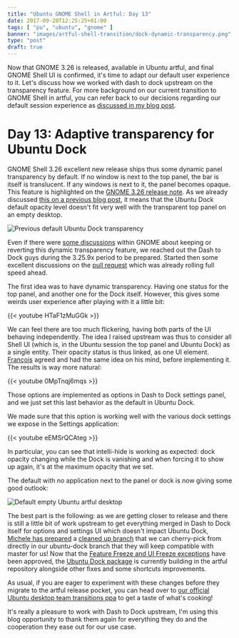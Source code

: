 ```yaml
---
title: "Ubuntu GNOME Shell in Artful: Day 13"
date: 2017-09-20T12:25:25+01:00
tags: [ "pu", "ubuntu", "gnome" ]
banner: "images/artful-shell-transition/dock-dynamic-transparency.png"
type: "post"
draft: true
---
```


Now that GNOME 3.26 is released, available in Ubuntu artful, and final GNOME Shell UI is confirmed, it's time to adapt our default user experience to it. Let's discuss how we worked with dash to dock upstream on the transparency feature. For more background on our current transition to GNOME Shell in artful, you can refer back to our decisions regarding our default session experience as [discussed in my blog post](/2017/08/03/ubuntu--guadec-2017-and-plans-for-gnome-shell-migration/).

# Day 13: Adaptive transparency for Ubuntu Dock

GNOME Shell 3.26 excellent new release ships thus some dynamic panel transparency by default. If no window is next to the top panel, the bar is itself is translucent. If any windows is next to it, the panel becomes opaque. This feature is highlighted on the [GNOME 3.26 release note](https://help.gnome.org/misc/release-notes/3.26/). As we already discussed [this on a previous blog post](https://didrocks.fr/2017/09/04/ubuntu-gnome-shell-in-artful-day-9/), it means that the Ubuntu Dock default opacity level doesn't fit very well with the transparent top panel on an empty desktop.

![Previous default Ubuntu Dock transparency](/images/artful-shell-transition/new-theme-main-view.png)

Even if there were [some discussions](https://bugzilla.gnome.org/show_bug.cgi?id=787446) within GNOME about keeping or reverting this dynamic transparency feature, we reached out the Dash to Dock guys during the 3.25.9x period to be prepared. Started then some excellent discussions on the [pull request](https://github.com/micheleg/dash-to-dock/pull/513) which was already rolling full speed ahead.

The first idea was to have dynamic transparency. Having one status for the top panel, and another one for the Dock itself. However, this gives some weirds user experience after playing with it a little bit:

{{< youtube HTaF1zMuGGk >}}

We can feel there are too much flickering, having both parts of the UI behaving independently. The idea I raised upstream was thus to consider all Shell UI (which is, in the Ubuntu session the top panel and Ubuntu Dock) as a single entity. Their opacity status is thus linked, as one UI element. [François](https://github.com/franglais125) agreed and had the same idea on his mind, before implementing it. The results is way more natural:

{{< youtube 0MpTnqj6mqs >}}

Those options are implemented as options in Dash to Dock settings panel, and we just set this last behavior as the default in Ubuntu Dock.

We made sure that this option is working well with the various dock settings we expose in the Settings application:

{{< youtube eEMSrQCAteg >}}

In particular, you can see that intelli-hide is working as expected: dock opacity changing while the Dock is vanishing and when forcing it to show up again, it's at the maximum opacity that we set.

The default with no application next to the panel or dock is now giving some good outlook:

![Default empty Ubuntu artful desktop](/images/artful-shell-transition/dock-dynamic-transparency.png)

The best part is the following: as we are getting closer to release and there is still a little bit of work upstream to get everything merged in Dash to Dock itself for options and settings UI which doesn't impact Ubuntu Dock, [Michele has prepared](https://github.com/micheleg/dash-to-dock/pull/513#issuecomment-330391097) a [cleaned up branch](https://github.com/micheleg/dash-to-dock/commits/development) that we can cherry-pick from directly in our ubuntu-dock branch that they will keep compatible with master for us! Now that the [Feature Freeze and UI Freeze exceptions](https://bugs.launchpad.net/ubuntu/+source/gnome-shell-extension-ubuntu-dock/+bug/1717509) have been approved, the [Ubuntu Dock package](https://launchpad.net/ubuntu/+source/gnome-shell-extension-ubuntu-dock/0.5) is currently building in the artful repository alongside other fixes and some shortcuts improvements.

As usual, if you are eager to experiment with these changes before they migrate to the artful release pocket, you can head over to [our official Ubuntu desktop team transitions ppa](https://launchpad.net/~ubuntu-desktop/+archive/ubuntu/transitions) to get a taste of what's cooking!

It's really a pleasure to work with Dash to Dock upstream, I'm using this blog opportunity to thank them again for everything they do and the cooperation they ease out for our use case.

